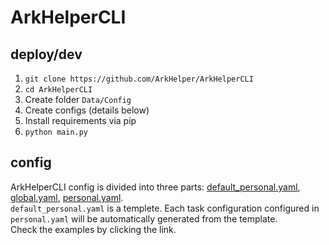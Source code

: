 # ArkHelperCLI
<!--A [MAA Core](github.com/MaaAssistantArknights/MaaAssistantArknights)shell，方便地批量运行MAA任务。-->

## deploy/dev
1. ``` git clone https://github.com/ArkHelper/ArkHelperCLI ```  
1. ``` cd ArkHelperCLI ``` 
1. Create folder ``` Data/Config ``` 
1. Create configs (details below)
1. Install requirements via pip
1. ``` python main.py ```

## config
ArkHelperCLI config is divided into three parts: [default_personal.yaml](/Docs/examples/default_personal.yaml), [global.yaml](/Docs/examples/global.yaml), [personal.yaml](/Docs/examples/personal.yaml).  
`default_personal.yaml` is a templete. Each task configuration configured in `personal.yaml` will be automatically generated from the template.  
Check the examples by clicking the link.